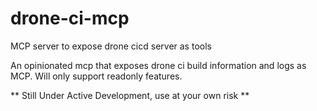 # drone-ci-mcp

MCP server to expose drone cicd server as tools

An opinionated mcp that exposes drone ci build information and logs as MCP. Will only support readonly features.

** Still Under Active Development, use at your own risk **
